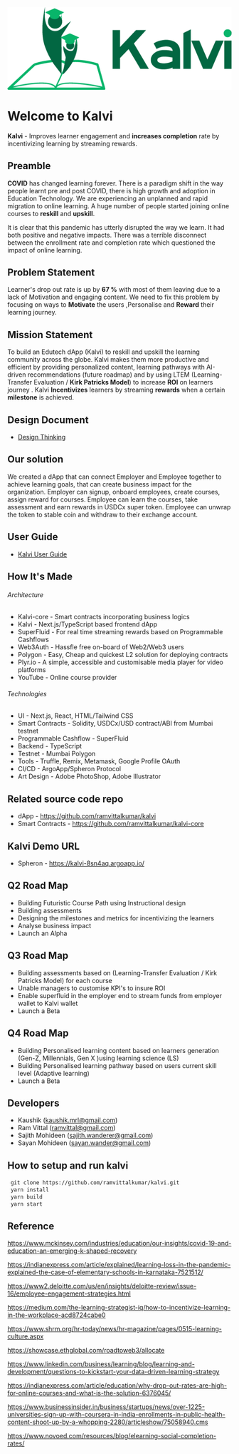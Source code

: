 <img src="./public/kalviv3.png" class="center"/>

# Welcome to Kalvi
**Kalvi** - Improves learner engagement and **increases completion** rate by incentivizing learning by streaming rewards.

## Preamble 

**COVID** has changed learning forever. There is a paradigm shift in the way people learnt pre and post COVID, there is high growth and adoption in Education Technology. We are experiencing an unplanned and rapid migration to online learning. A huge number of people started joining online courses to **reskill** and **upskill**.

It is clear that this pandemic has utterly disrupted the way we learn. It had both positive and negative impacts. There was a terrible disconnect between the enrollment rate and completion rate which questioned the impact of online learning.

## Problem Statement

Learner's drop out rate is up by **67 %** with most of them leaving due to a lack of Motivation and engaging content. We need to fix this problem by focusing on ways to **Motivate** the users ,Personalise and **Reward** their learning journey.

## Mission Statement 

To build an Edutech dApp (Kalvi) to reskill and upskill the learning community across the globe. Kalvi makes them more productive and efficient by providing personalized content, learning pathways with AI-driven recommendations (future roadmap) and by using LTEM (Learning-Transfer Evaluation / **Kirk Patricks Model**) to increase **ROI** on learners journey . Kalvi **Incentivizes** learners by streaming **rewards** when a certain **milestone** is achieved.

## Design Document
* [Design Thinking](https://github.com/ramvittalkumar/kalvi/blob/main/docs/design.md)

## Our solution
We created a dApp that can connect Employer and Employee together to achieve learning goals, that can create business impact for the organization. Employer can signup, onboard employees, create courses, assign reward for courses. Employee can learn the courses, take assessment and earn rewards in USDCx super token. Employee can unwrap the token to stable coin and withdraw to their exchange account.

## User Guide
* [Kalvi User Guide](https://github.com/ramvittalkumar/kalvi/blob/main/docs/userguide.md)

## How It's Made

###### Architecture

- Kalvi-core - Smart contracts incorporating business logics
- Kalvi - Next.js/TypeScript based frontend dApp
- SuperFluid - For real time streaming rewards based on Programmable Cashflows
- Web3Auth - Hassfle free on-board of Web2/Web3 users
- Polygon - Easy, Cheap and quickest L2 solution for deploying contracts
- Plyr.io - A simple, accessible and customisable media player for video platforms
- YouTube - Online course provider

###### Technologies

- UI - Next.js, React, HTML/Tailwind CSS
- Smart Contracts - Solidity, USDCx/USD contract/ABI from Mumbai testnet
- Programmable Cashflow - SuperFluid
- Backend - TypeScript
- Testnet - Mumbai Polygon
- Tools - Truffle, Remix, Metamask, Google Profile OAuth
- CI/CD - ArgoApp/Spheron Protocol
- Art Design - Adobe PhotoShop, Adobe Illustrator

## Related source code repo

* dApp - https://github.com/ramvittalkumar/kalvi
* Smart Contracts - https://github.com/ramvittalkumar/kalvi-core

## Kalvi Demo URL
* Spheron - https://kalvi-8sn4aq.argoapp.io/

##  Q2 Road Map

* Building Futuristic Course Path using Instructional design
* Building assessments
* Designing the milestones and metrics for incentivizing the learners
* Analyse business impact
* Launch an Alpha 

##  Q3 Road Map

* Building assessments based on (Learning-Transfer Evaluation / Kirk Patricks Model) for each course
* Unable managers to customise KPI's to insure ROI 
* Enable superfluid in the employer end to stream funds from employer wallet to Kalvi wallet
* Launch a Beta

##  Q4 Road Map

* Building Personalised learning content based on learners generation (Gen-Z, Millennials, Gen X )using learning science (LS)
* Building Personalised learning pathway based on users current skill level (Adaptive learning)
* Launch a Beta

## Developers

* Kaushik (kaushik.mrl@gmail.com)
* Ram Vittal (ramvittal@gmail.com)
* Sajith Mohideen (sajith.wanderer@gmail.com)
* Sayan Mohideen (sayan.wander@gmail.com)

## How to setup and run kalvi
```
 git clone https://github.com/ramvittalkumar/kalvi.git
 yarn install
 yarn build
 yarn start

```

## Reference

https://www.mckinsey.com/industries/education/our-insights/covid-19-and-education-an-emerging-k-shaped-recovery

https://indianexpress.com/article/explained/learning-loss-in-the-pandemic-explained-the-case-of-elementary-schools-in-karnataka-7521512/

https://www2.deloitte.com/us/en/insights/deloitte-review/issue-16/employee-engagement-strategies.html

https://medium.com/the-learning-strategist-iq/how-to-incentivize-learning-in-the-workplace-acd8724cabe0

https://www.shrm.org/hr-today/news/hr-magazine/pages/0515-learning-culture.aspx

https://showcase.ethglobal.com/roadtoweb3/allocate

https://www.linkedin.com/business/learning/blog/learning-and-development/questions-to-kickstart-your-data-driven-learning-strategy

https://indianexpress.com/article/education/why-drop-out-rates-are-high-for-online-courses-and-what-is-the-solution-6376045/

https://www.businessinsider.in/business/startups/news/over-1225-universities-sign-up-with-coursera-in-india-enrollments-in-public-health-content-shoot-up-by-a-whopping-2280/articleshow/75058940.cms

https://www.novoed.com/resources/blog/elearning-social-completion-rates/